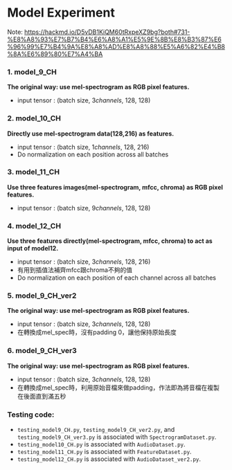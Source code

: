 # Model Experiment
Note: https://hackmd.io/D5vDB1KiQM60tRxpeXZ9bg?both#731-%E8%A8%93%E7%B7%B4%E6%A8%A1%E5%9E%8B%E8%B3%87%E6%96%99%E7%B4%9A%E8%A8%AD%E8%A8%88%E5%A6%82%E4%B8%8A%E6%89%80%E7%A4%BA

### 1. model_9_CH
**The original way: use mel-spectrogram as RGB pixel features.**
* input tensor : (batch size, 3*channels*, 128, 128)

### 2. model_10_CH
**Directly use mel-spectrogram data(128,216) as features.**
* input tensor : (batch size, 1*channels*, 128, 216)  
* Do normalization on each position across all batches
### 3. model_11_CH
**Use three features images(mel-spectrogram, mfcc, chroma) as RGB pixel features.**
* input tensor : (batch size, 9*channels*, 128, 128)

### 4. model_12_CH
**Use three features directly(mel-spectrogram, mfcc, chroma) to act as input of model12.**
* input tensor : (batch size, 3*channels*, 128, 216)
* 有用到插值法補齊mfcc跟chroma不夠的值
* Do normalization on each position of each channel across all batches

### 5. model_9_CH_ver2
**The original way: use mel-spectrogram as RGB pixel features.**
* input tensor : (batch size, 3*channels*, 128, 128)
* 在轉換成mel_spec時，沒有padding 0，讓他保持原始長度

### 6. model_9_CH_ver3
**The original way: use mel-spectrogram as RGB pixel features.**
* input tensor : (batch size, 3*channels*, 128, 128)
* 在轉換成mel_spec時，利用原始音檔來做padding，作法即為將音檔在複製在後面直到滿五秒

### Testing code:
* `testing_model9_CH.py`, `testing_model9_CH_ver2.py`, and `testing_model9_CH_ver3.py` is associated with `SpectrogramDataset.py`.
* `testing_model10_CH.py` is associated with `AudioDataset.py`.
* `testing_model11_CH.py` is associated with `FeatureDataset.py`.
* `testing_model12_CH.py` is associated with `AudioDataset_ver2.py`.